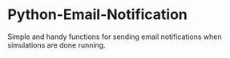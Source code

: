 # Python-Email-Notification
Simple and handy functions for sending email notifications when simulations are done running.
